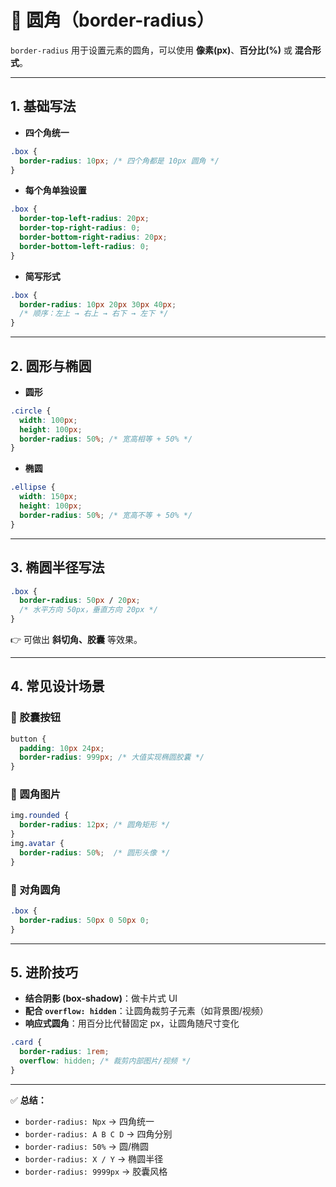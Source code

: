 # 🔵 圆角（border-radius）

`border-radius` 用于设置元素的圆角，可以使用 **像素(px)**、**百分比(%)** 或 **混合形式**。

---

## 1. 基础写法

* **四个角统一**

```css
.box {
  border-radius: 10px; /* 四个角都是 10px 圆角 */
}
```

* **每个角单独设置**

```css
.box {
  border-top-left-radius: 20px;
  border-top-right-radius: 0;
  border-bottom-right-radius: 20px;
  border-bottom-left-radius: 0;
}
```

* **简写形式**

```css
.box {
  border-radius: 10px 20px 30px 40px;
  /* 顺序：左上 → 右上 → 右下 → 左下 */
}
```

---

## 2. 圆形与椭圆

* **圆形**

```css
.circle {
  width: 100px;
  height: 100px;
  border-radius: 50%; /* 宽高相等 + 50% */
}
```

* **椭圆**

```css
.ellipse {
  width: 150px;
  height: 100px;
  border-radius: 50%; /* 宽高不等 + 50% */
}
```

---

## 3. 椭圆半径写法

```css
.box {
  border-radius: 50px / 20px;
  /* 水平方向 50px，垂直方向 20px */
}
```

👉 可做出 **斜切角、胶囊** 等效果。

---

## 4. 常见设计场景

### 🔹 胶囊按钮

```css
button {
  padding: 10px 24px;
  border-radius: 999px; /* 大值实现椭圆胶囊 */
}
```

### 🔹 圆角图片

```css
img.rounded {
  border-radius: 12px; /* 圆角矩形 */
}
img.avatar {
  border-radius: 50%;  /* 圆形头像 */
}
```

### 🔹 对角圆角

```css
.box {
  border-radius: 50px 0 50px 0;
}
```

---

## 5. 进阶技巧

* **结合阴影 (box-shadow)**：做卡片式 UI
* **配合 `overflow: hidden`**：让圆角裁剪子元素（如背景图/视频）
* **响应式圆角**：用百分比代替固定 px，让圆角随尺寸变化

```css
.card {
  border-radius: 1rem;
  overflow: hidden; /* 裁剪内部图片/视频 */
}
```

---

✅ **总结：**

* `border-radius: Npx` → 四角统一
* `border-radius: A B C D` → 四角分别
* `border-radius: 50%` → 圆/椭圆
* `border-radius: X / Y` → 椭圆半径
* `border-radius: 9999px` → 胶囊风格


